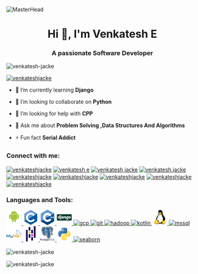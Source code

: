 ![MasterHead]([https://github.com/venkatesh-jacke/venkatesh-jacke/blob/main/Blue%20Gradient%20Modern%20Corporate%20Computer%20and%20Technology%20LinkedIn%20Banner.png](https://github.com/venkatesh-jacke/venkatesh-jacke/blob/main/banner.jpg))

<h1 align="center">Hi 👋, I'm Venkatesh E</h1>
<h3 align="center">A passionate Software Developer</h3>

<p align="left"> <img src="https://komarev.com/ghpvc/?username=venkatesh-jacke&label=Profile%20views&color=0e75b6&style=flat" alt="venkatesh-jacke" /> </p>

<p align="left"> <a href="https://twitter.com/venkateshjacke" target="blank"><img src="https://img.shields.io/twitter/follow/venkateshjacke?logo=twitter&style=for-the-badge" alt="venkateshjacke" /></a> </p>

- 🌱 I’m currently learning **Django**

- 👯 I’m looking to collaborate on **Python**

- 🤝 I’m looking for help with **CPP**

- 💬 Ask me about **Problem Solving ,Data Structures And Algorithms**

- ⚡ Fun fact **Serial Addict**

<h3 align="left">Connect with me:</h3>
<p align="left">
<a href="https://twitter.com/venkateshjacke" target="blank"><img align="center" src="https://raw.githubusercontent.com/rahuldkjain/github-profile-readme-generator/master/src/images/icons/Social/twitter.svg" alt="venkateshjacke" height="30" width="40" /></a>
<a href="https://linkedin.com/in/venkatesh e" target="blank"><img align="center" src="https://raw.githubusercontent.com/rahuldkjain/github-profile-readme-generator/master/src/images/icons/Social/linked-in-alt.svg" alt="venkatesh e" height="30" width="40" /></a>
<a href="https://stackoverflow.com/users/venkatesh jacke" target="blank"><img align="center" src="https://raw.githubusercontent.com/rahuldkjain/github-profile-readme-generator/master/src/images/icons/Social/stack-overflow.svg" alt="venkatesh jacke" height="30" width="40" /></a>
<a href="https://fb.com/venkatesh.jacke" target="blank"><img align="center" src="https://raw.githubusercontent.com/rahuldkjain/github-profile-readme-generator/master/src/images/icons/Social/facebook.svg" alt="venkatesh.jacke" height="30" width="40" /></a>
<a href="https://instagram.com/venkateshjacke" target="blank"><img align="center" src="https://raw.githubusercontent.com/rahuldkjain/github-profile-readme-generator/master/src/images/icons/Social/instagram.svg" alt="venkateshjacke" height="30" width="40" /></a>
<a href="https://www.codechef.com/users/venkateshjacke" target="blank"><img align="center" src="https://cdn.jsdelivr.net/npm/simple-icons@3.1.0/icons/codechef.svg" alt="venkateshjacke" height="30" width="40" /></a>
<a href="https://www.hackerrank.com/venkateshjacke" target="blank"><img align="center" src="https://raw.githubusercontent.com/rahuldkjain/github-profile-readme-generator/master/src/images/icons/Social/hackerrank.svg" alt="venkateshjacke" height="30" width="40" /></a>
<a href="https://www.leetcode.com/venkateshjacke" target="blank"><img align="center" src="https://raw.githubusercontent.com/rahuldkjain/github-profile-readme-generator/master/src/images/icons/Social/leet-code.svg" alt="venkateshjacke" height="30" width="40" /></a>
<a href="https://auth.geeksforgeeks.org/user/venkateshjacke" target="blank"><img align="center" src="https://raw.githubusercontent.com/rahuldkjain/github-profile-readme-generator/master/src/images/icons/Social/geeks-for-geeks.svg" alt="venkateshjacke" height="30" width="40" /></a>
</p>

<h3 align="left">Languages and Tools:</h3>
<p align="left"> <a href="https://developer.android.com" target="_blank" rel="noreferrer"> <img src="https://raw.githubusercontent.com/devicons/devicon/master/icons/android/android-original-wordmark.svg" alt="android" width="40" height="40"/> </a> <a href="https://www.cprogramming.com/" target="_blank" rel="noreferrer"> <img src="https://raw.githubusercontent.com/devicons/devicon/master/icons/c/c-original.svg" alt="c" width="40" height="40"/> </a> <a href="https://www.w3schools.com/cpp/" target="_blank" rel="noreferrer"> <img src="https://raw.githubusercontent.com/devicons/devicon/master/icons/cplusplus/cplusplus-original.svg" alt="cplusplus" width="40" height="40"/> </a> <a href="https://www.djangoproject.com/" target="_blank" rel="noreferrer"> <img src="https://raw.githubusercontent.com/devicons/devicon/master/icons/django/django-original.svg" alt="django" width="40" height="40"/> </a> <a href="https://cloud.google.com" target="_blank" rel="noreferrer"> <img src="https://www.vectorlogo.zone/logos/google_cloud/google_cloud-icon.svg" alt="gcp" width="40" height="40"/> </a> <a href="https://git-scm.com/" target="_blank" rel="noreferrer"> <img src="https://www.vectorlogo.zone/logos/git-scm/git-scm-icon.svg" alt="git" width="40" height="40"/> </a> <a href="https://hadoop.apache.org/" target="_blank" rel="noreferrer"> <img src="https://www.vectorlogo.zone/logos/apache_hadoop/apache_hadoop-icon.svg" alt="hadoop" width="40" height="40"/> </a> <a href="https://kotlinlang.org" target="_blank" rel="noreferrer"> <img src="https://www.vectorlogo.zone/logos/kotlinlang/kotlinlang-icon.svg" alt="kotlin" width="40" height="40"/> </a> <a href="https://www.linux.org/" target="_blank" rel="noreferrer"> <img src="https://raw.githubusercontent.com/devicons/devicon/master/icons/linux/linux-original.svg" alt="linux" width="40" height="40"/> </a> <a href="https://www.microsoft.com/en-us/sql-server" target="_blank" rel="noreferrer"> <img src="https://www.svgrepo.com/show/303229/microsoft-sql-server-logo.svg" alt="mssql" width="40" height="40"/> </a> <a href="https://www.mysql.com/" target="_blank" rel="noreferrer"> <img src="https://raw.githubusercontent.com/devicons/devicon/master/icons/mysql/mysql-original-wordmark.svg" alt="mysql" width="40" height="40"/> </a> <a href="https://pandas.pydata.org/" target="_blank" rel="noreferrer"> <img src="https://raw.githubusercontent.com/devicons/devicon/2ae2a900d2f041da66e950e4d48052658d850630/icons/pandas/pandas-original.svg" alt="pandas" width="40" height="40"/> </a> <a href="https://www.postgresql.org" target="_blank" rel="noreferrer"> <img src="https://raw.githubusercontent.com/devicons/devicon/master/icons/postgresql/postgresql-original-wordmark.svg" alt="postgresql" width="40" height="40"/> </a> <a href="https://www.python.org" target="_blank" rel="noreferrer"> <img src="https://raw.githubusercontent.com/devicons/devicon/master/icons/python/python-original.svg" alt="python" width="40" height="40"/> </a> <a href="https://seaborn.pydata.org/" target="_blank" rel="noreferrer"> <img src="https://seaborn.pydata.org/_images/logo-mark-lightbg.svg" alt="seaborn" width="40" height="40"/> </a> </p>

<p><img align="center" src="https://github-readme-stats.vercel.app/api/top-langs?username=venkatesh-jacke&show_icons=true&locale=en&layout=compact" alt="venkatesh-jacke" /></p>

<p><img align="center" src="https://github-readme-streak-stats.herokuapp.com/?user=venkatesh-jacke&" alt="venkatesh-jacke" /></p>
